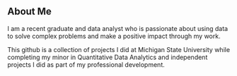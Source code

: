 ## About Me

I am a recent graduate and data analyst who is passionate about using data to solve complex problems and make a positive impact through my work.

This github is a collection of projects I did at Michigan State University while completing my minor in Quantitative Data Analytics and independent projects I did as part of my professional development.

<!--
**walter-elizabeth/walter-elizabeth** is a ✨ _special_ ✨ repository because its `README.md` (this file) appears on your GitHub profile.

Here are some ideas to get you started:

- 🔭 I’m currently working on ...
- 🌱 I’m currently learning ...
- 👯 I’m looking to collaborate on ...
- 🤔 I’m looking for help with ...
- 💬 Ask me about ...
- 📫 How to reach me: ...
- 😄 Pronouns: ...
- ⚡ Fun fact: ...
-->
